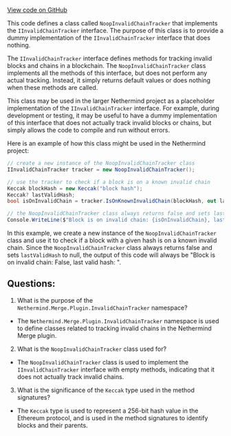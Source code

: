 [View code on GitHub](https://github.com/NethermindEth/nethermind/src/Nethermind/Nethermind.Merge.Plugin.Test/NoopInvalidChainTracker.cs)

This code defines a class called `NoopInvalidChainTracker` that implements the `IInvalidChainTracker` interface. The purpose of this class is to provide a dummy implementation of the `IInvalidChainTracker` interface that does nothing. 

The `IInvalidChainTracker` interface defines methods for tracking invalid blocks and chains in a blockchain. The `NoopInvalidChainTracker` class implements all the methods of this interface, but does not perform any actual tracking. Instead, it simply returns default values or does nothing when these methods are called. 

This class may be used in the larger Nethermind project as a placeholder implementation of the `IInvalidChainTracker` interface. For example, during development or testing, it may be useful to have a dummy implementation of this interface that does not actually track invalid blocks or chains, but simply allows the code to compile and run without errors. 

Here is an example of how this class might be used in the Nethermind project:

```csharp
// create a new instance of the NoopInvalidChainTracker class
IInvalidChainTracker tracker = new NoopInvalidChainTracker();

// use the tracker to check if a block is on a known invalid chain
Keccak blockHash = new Keccak("block hash");
Keccak? lastValidHash;
bool isOnInvalidChain = tracker.IsOnKnownInvalidChain(blockHash, out lastValidHash);

// the NoopInvalidChainTracker class always returns false and sets lastValidHash to null
Console.WriteLine($"Block is on invalid chain: {isOnInvalidChain}, last valid hash: {lastValidHash}");
```

In this example, we create a new instance of the `NoopInvalidChainTracker` class and use it to check if a block with a given hash is on a known invalid chain. Since the `NoopInvalidChainTracker` class always returns false and sets `lastValidHash` to null, the output of this code will always be "Block is on invalid chain: False, last valid hash: ".
## Questions: 
 1. What is the purpose of the `Nethermind.Merge.Plugin.InvalidChainTracker` namespace?
- The `Nethermind.Merge.Plugin.InvalidChainTracker` namespace is used to define classes related to tracking invalid chains in the Nethermind Merge plugin.

2. What is the `NoopInvalidChainTracker` class used for?
- The `NoopInvalidChainTracker` class is used to implement the `IInvalidChainTracker` interface with empty methods, indicating that it does not actually track invalid chains.

3. What is the significance of the `Keccak` type used in the method signatures?
- The `Keccak` type is used to represent a 256-bit hash value in the Ethereum protocol, and is used in the method signatures to identify blocks and their parents.